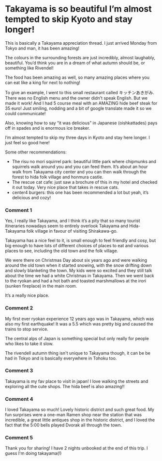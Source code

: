# Takayama is so beautiful I’m almost tempted to skip Kyoto and stay longer!

This is basically a Takayama appreciation thread. I just arrived Monday from Tokyo and man, it has been amazing! 

The colours in the surrounding forests are just incredibly, almost laughably, beautiful. You’d think you are in a dream of what autumn should be, or something like Rivendel! 

The food has been amazing as well, so many amazing places where you can eat like a king for next to nothing!

To give an example, I went to this small restaurant called キッチンあきがみ. There was no English menu and the owner didn’t speak English. But we made it work! And I had 5 course meal with an AMAZING hide beef steak for 35 euro! Just smiling, nodding and a bit of google translate made it so we could communicate!

Also, knowing how to say “it was delicious” in Japanese (oishkattades) pays off in spades and is enormous ice breaker.

I’m almost tempted to skip my three days in Kyoto and stay here longer. I just feel so good here!

Some other recommendations:
- The risu no mori squirrel park: beautiful little park where chipmunks and squirrels walk around you and you can feed them. It’s about an hour walk from Takayama city center and you can then walk through the forest to hida folk village and honmura castle.
- The rescue cat cafe: just saw a brochure of this in my hotel and checked it out today. Very nice place that takes in rescue cats.
-  center4 burgers: this one has been recommended a lot but yeah, it’s delicious and cozy!

### Comment 1

Yes, I really like Takayama, and I think it’s a pity that so many tourist itineraries nowadays seem to entirely overlook Takayama and Hida-Takayama folk village in favour of visiting Shirakawa-go. 

Takayama has a nice feel to it, is small enough to feel friendly and cosy, but big enough to have lots of different choices of places to eat and various places to see, including the old town and the folk village. 

We were there on Christmas Day about six years ago and were walking around the old town when it started snowing, with the snow drifting down and slowly blanketing the town. My kids were so excited and they still talk about the time we had a white Christmas in Takayama. Then we went back to the ryokan and had a hot bath and toasted marshmallows at the irori (sunken fireplace) in the main room. 

It’s a really nice place.

### Comment 2

My first ever ryokan experience 12 years ago was in Takayama, which was also my first earthquake! It was a 5.5 which was pretty big and caused the trains to stop service.

The central alps of Japan is something special but only really for people who likes to take it slow.

The rivendell autumn thing isn't unique to Takayama though, it can be be had in Tokyo and is basically everywhere in Tohoku too.

### Comment 3

Takayama is my fav place to visit in japan! I love walking the streets and exploring all the cute shops. The hida beef is also amazing!!

### Comment 4

I loved Takayama so much! Lovely historic district and such great food. My fun surprises were a one-man Ramen shop near the station that was incredible, a great little antiques shop in the historic district, and I loved the fact that the 5:00 bells played Dvorak all through the town.

### Comment 5

Thank you for sharing! I have 2 nights unbooked at the end of this trip. I guess I'm doing takayama(!)

